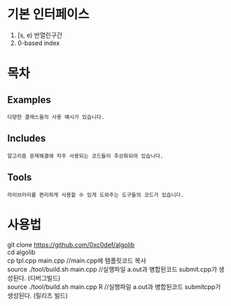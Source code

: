 # 기본 인터페이스
  1. [s, e) 반열린구간
  2. 0-based index
  
# 목차
  ## Examples
    다양한 클래스들의 사용 예시가 있습니다.
  ## Includes
    알고리즘 문제해결에 자주 사용되는 코드들이 추상화되어 있습니다.
   ## Tools
    라이브러리를 편리하게 사용할 수 있게 도와주는 도구들의 코드가 있습니다.

# 사용법
git clone https://github.com/0xc0def/algolib  
cd algolib  
cp tpl.cpp main.cpp //main.cpp에 템플릿코드 복사  
source ./tool/build.sh main.cpp //실행파일 a.out과 병합된코드 submit.cpp가 생성된다. (디버그빌드)  
source ./tool/build.sh main.cpp R //실행파일 a.out과 병합된코드 submitcpp가 생성된다. (릴리즈 빌드) 
